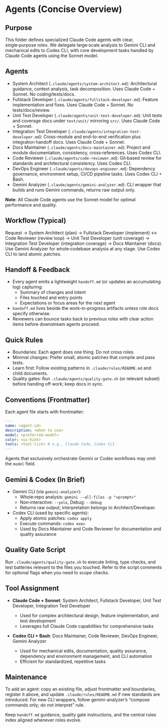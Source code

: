 # Agents (Concise Overview)

## Purpose

This folder defines specialized Claude Code agents with clear, single‑purpose roles. We delegate large‑scale analysis to Gemini CLI and mechanical edits to Codex CLI, with core development tasks handled by Claude Code agents using the Sonnet model.

## Agents

- System Architect (`.claude/agents/system-architect.md`): Architectural guidance, context analysis, task decomposition. Uses Claude Code + Sonnet. No coding/tests/docs.
- Fullstack Developer (`.claude/agents/fullstack-developer.md`): Feature implementation and fixes. Uses Claude Code + Sonnet. No tests/docs/review.
- Unit Test Developer (`.claude/agents/unit-test-developer.md`): Unit tests and coverage docs under `test/unit/` mirroring `src/`. Uses Claude Code + Sonnet.
- Integration Test Developer (`.claude/agents/integration-test-developer.md`): Cross-module and end-to-end verification plus integration handoff docs. Uses Claude Code + Sonnet.
- Docs Maintainer (`.claude/agents/docs-maintainer.md`): Project and module documentation, consistency, cross‑references. Uses Codex CLI.
- Code Reviewer (`.claude/agents/code-reviewer.md`): Git‑based review for standards and architectural consistency. Uses Codex CLI.
- DevOps Engineer (`.claude/agents/devops-engineer.md`): Dependency governance, environment setup, CI/CD pipeline tasks. Uses Codex CLI + Bash.
- Gemini Analyzer (`.claude/agents/gemini-analyzer.md`): CLI wrapper that builds and runs Gemini commands, returns raw output only.

**Note**: All Claude Code agents use the Sonnet model for optimal performance and quality.

## Workflow (Typical)

Request → System Architect (plan) → Fullstack Developer (implement) ↔ Code Reviewer (review loop) → Unit Test Developer (unit coverage) → Integration Test Developer (integration coverage) → Docs Maintainer (docs). Use Gemini Analyzer for whole‑codebase analysis at any stage. Use Codex CLI to land atomic patches.

## Handoff & Feedback

- Every agent emits a lightweight `handoff.md` (or updates an accumulating log) capturing:
  - Summary of changes and intent
  - Files touched and entry points
  - Expectations or focus areas for the next agent
- `handoff.md` lives beside the work-in-progress artifacts unless role docs specify otherwise.
- Reviewers can bounce tasks back to previous roles with clear action items before downstream agents proceed.

## Quick Rules

- Boundaries: Each agent does one thing. Do not cross roles.
- Minimal changes: Prefer small, atomic patches that compile and pass tests.
- Learn first: Follow existing patterns in `.claude/rules/README.md` and child documents.
- Quality gates: Run `.claude/agents/quality-gate.sh` (or relevant subset) before handing off work; keep docs in sync.

## Conventions (Frontmatter)

Each agent file starts with frontmatter:

```yaml
---
name: <agent-id>
description: <when to use>
model: <preferred-model>
color: <ui-hint>
tools: <tool-list> # e.g., Claude Code, Codex CLI
---
```

Agents that exclusively orchestrate Gemini or Codex workflows may omit the `model` field.

## Gemini & Codex (In Brief)

- Gemini CLI (via `gemini-analyzer`):
  - Whole‑repo analysis: `gemini --all-files -p "<prompt>"`
  - Non‑interactive: `--yolo`, Debug: `--debug`
  - Returns raw output; interpretation belongs to Architect/Developer.
- Codex CLI (used by specific agents):
  - Apply atomic patches: `codex apply`
  - Execute commands: `codex exec`
  - Used by Docs Maintainer and Code Reviewer for documentation and quality assurance

## Quality Gate Script

Run `.claude/agents/quality-gate.sh` to execute linting, type checks, and test batteries relevant to the files you touched. Refer to the script comments for optional flags when you need to scope checks.

## Tool Assignment

- **Claude Code + Sonnet**: System Architect, Fullstack Developer, Unit Test Developer, Integration Test Developer
  - Used for complex architectural design, feature implementation, and test development
  - Leverages full Claude Code capabilities for comprehensive tasks

- **Codex CLI + Bash**: Docs Maintainer, Code Reviewer, DevOps Engineer, Gemini Analyzer
  - Used for mechanical edits, documentation, quality assurance, dependency and environment management, and CLI automation
  - Efficient for standardized, repetitive tasks

## Maintenance

To add an agent: copy an existing file, adjust frontmatter and boundaries, register it above, and update `.claude/rules/README.md` if new standards are introduced. For new CLI wrappers, follow gemini-analyzer’s “compose commands only; do not interpret” rule.

Keep `handoff.md` guidance, quality gate instructions, and the central rules index aligned whenever roles evolve.
